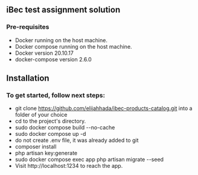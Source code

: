 ## iBec test assignment solution
### Pre-requisites
* Docker running on the host machine.
* Docker compose running on the host machine.
* Docker version 20.10.17
* docker-compose version 2.6.0
## Installation
### To get started, follow next steps:
* git clone https://github.com/elijahhada/ibec-products-catalog.git into a folder of your choice
* cd to the project's directory.
* sudo docker compose build --no-cache
* sudo docker compose up -d
* do not create .env file, it was already added to git
* composer install
* php artisan key:generate
* sudo docker compose exec app php artisan migrate --seed
* Visit http://localhost:1234 to reach the app.
